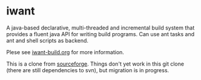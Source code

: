 # iwant
A java-based declarative, multi-threaded and incremental build system that provides a fluent java API for writing build programs.
Can use ant tasks and ant and shell scripts as backend.

Plese see [iwant-build.org](http://iwant-build.org) for more information.

This is a clone from [sourceforge](http://iwant.sourceforge.net). Things don't yet work in this git clone (there are still dependencies to svn), but migration is in progress.
